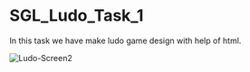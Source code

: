 # SGL_Ludo_Task_1
In this task we have make ludo game design with help of html.

![Ludo-Screen2](https://user-images.githubusercontent.com/68497177/169045120-32b560c5-5efd-4df6-b8c1-3dfefca52e82.png)
